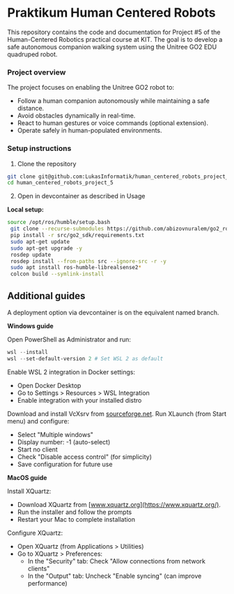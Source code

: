 # Praktikum Human Centered Robots

This repository contains the code and documentation for Project #5 of the Human-Centered Robotics practical course at KIT. The goal is to develop a safe autonomous companion walking system using the Unitree GO2 EDU quadruped robot.

### Project overview

The project focuses on enabling the Unitree GO2 robot to:

- Follow a human companion autonomously while maintaining a safe distance.
- Avoid obstacles dynamically in real-time.
- React to human gestures or voice commands (optional extension).
- Operate safely in human-populated environments.

### Setup instructions

1. Clone the repository
```bash
git clone git@github.com:LukasInformatik/human_centered_robots_project_5.git
cd human_centered_robots_project_5
```
2. Open in devcontainer as described in Usage

**Local setup:**
```bash
source /opt/ros/humble/setup.bash 
 git clone --recurse-submodules https://github.com/abizovnuralem/go2_ros2_sdk.git src/go2_sdk  
 pip install -r src/go2_sdk/requirements.txt 
 sudo apt-get update  
 sudo apt-get upgrade -y 
 rosdep update 
 rosdep install --from-paths src --ignore-src -r -y 
 sudo apt install ros-humble-librealsense2*
 colcon build --symlink-install
```

## Additional guides

A deployment option via devcontainer is on the equivalent named branch. 

**Windows guide**

Open PowerShell as Administrator and run:
```Powershell
wsl --install
wsl --set-default-version 2 # Set WSL 2 as default
```
Enable WSL 2 integration in Docker settings:
- Open Docker Desktop
- Go to Settings > Resources > WSL Integration
- Enable integration with your installed distro

Download and install VcXsrv from [sourceforge.net](https://sourceforge.net/projects/vcxsrv/).
Run XLaunch (from Start menu) and configure:
- Select "Multiple windows"
- Display number: -1 (auto-select)
- Start no client
- Check "Disable access control" (for simplicity)
- Save configuration for future use

**MacOS guide**

Install XQuartz:
- Download XQuartz from [www.xquartz.org](https://www.xquartz.org/).
- Run the installer and follow the prompts
- Restart your Mac to complete installation

Configure XQuartz:
- Open XQuartz (from Applications > Utilities)
- Go to XQuartz > Preferences:
  - In the "Security" tab: Check "Allow connections from network clients"
  - In the "Output" tab: Uncheck "Enable syncing" (can improve performance)